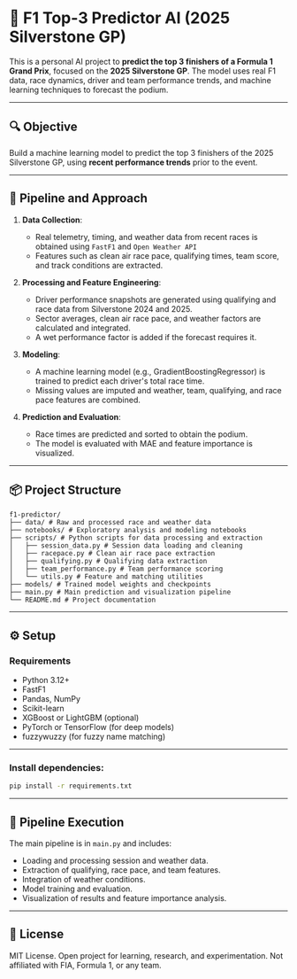 # 🏁 F1 Top-3 Predictor AI (2025 Silverstone GP)

This is a personal AI project to **predict the top 3 finishers of a Formula 1 Grand Prix**, focused on the **2025 Silverstone GP**. The model uses real F1 data, race dynamics, driver and team performance trends, and machine learning techniques to forecast the podium.

---

## 🔍 Objective

Build a machine learning model to predict the top 3 finishers of the 2025 Silverstone GP, using **recent performance trends** prior to the event.

---

## 🚦 Pipeline and Approach

1. **Data Collection**:
   - Real telemetry, timing, and weather data from recent races is obtained using `FastF1` and `Open Weather API` 
   - Features such as clean air race pace, qualifying times, team score, and track conditions are extracted.

2. **Processing and Feature Engineering**:
   - Driver performance snapshots are generated using qualifying and race data from Silverstone 2024 and 2025.
   - Sector averages, clean air race pace, and weather factors are calculated and integrated.
   - A wet performance factor is added if the forecast requires it.

3. **Modeling**:
   - A machine learning model (e.g., GradientBoostingRegressor) is trained to predict each driver's total race time.
   - Missing values are imputed and weather, team, qualifying, and race pace features are combined.

4. **Prediction and Evaluation**:
   - Race times are predicted and sorted to obtain the podium.
   - The model is evaluated with MAE and feature importance is visualized.

---

## 📦 Project Structure
```
f1-predictor/
├── data/ # Raw and processed race and weather data
├── notebooks/ # Exploratory analysis and modeling notebooks
├── scripts/ # Python scripts for data processing and extraction
│   ├── session_data.py # Session data loading and cleaning
│   ├── racepace.py # Clean air race pace extraction
│   ├── qualifying.py # Qualifying data extraction
│   ├── team_performance.py # Team performance scoring
│   └── utils.py # Feature and matching utilities
├── models/ # Trained model weights and checkpoints
├── main.py # Main prediction and visualization pipeline
└── README.md # Project documentation
```

---

## ⚙️ Setup

### Requirements
- Python 3.12+
- FastF1
- Pandas, NumPy
- Scikit-learn
- XGBoost or LightGBM (optional)
- PyTorch or TensorFlow (for deep models)
- fuzzywuzzy (for fuzzy name matching)

---

### Install dependencies:
```bash
pip install -r requirements.txt
```

---

## 🚀 Pipeline Execution

The main pipeline is in `main.py` and includes:

- Loading and processing session and weather data.
- Extraction of qualifying, race pace, and team features.
- Integration of weather conditions.
- Model training and evaluation.
- Visualization of results and feature importance analysis.

---

## 📘 License
MIT License. Open project for learning, research, and experimentation. Not affiliated with FIA, Formula 1, or any team.


